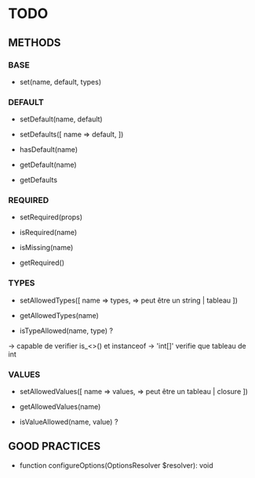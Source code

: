 # TODO

## METHODS

### BASE

- set(name, default, types)

### DEFAULT

- setDefault(name, default)

- setDefaults([
    name => default,
])

- hasDefault(name)

- getDefault(name)

- getDefaults

### REQUIRED

- setRequired(props)

- isRequired(name)

- isMissing(name)

- getRequired()

### TYPES

- setAllowedTypes([
    name => types,  => peut être un string | tableau
])

- getAllowedTypes(name)

- isTypeAllowed(name, type) ?

-> capable de verifier is_<>() et instanceof
-> 'int[]' verifie que tableau de int

### VALUES

- setAllowedValues([
    name => values, => peut être un tableau | closure
])

- getAllowedValues(name)

- isValueAllowed(name, value) ?

## GOOD PRACTICES

- function configureOptions(OptionsResolver $resolver): void
